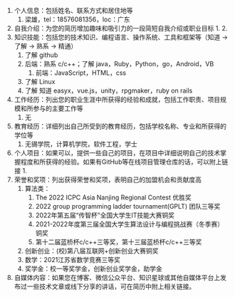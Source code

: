 1. 个人信息：包括姓名、联系方式和居住地等
	1. 梁雄，tel：18576081356，loc：广东
2. 自我介绍：为您的简历增加趣味和吸引力的一段简短自我介绍或职业目标
	1. 
	2. 
3. 知识技能：包括您的技术知识、编程语言、操作系统、工具和框架等（知道 -> 了解 -> 熟系 -> 精通）
	1. 了解 github
	2. 后端：熟系 c/c++；了解 java，Ruby，Python，go，Android，VB
		1. 前端：JavaScript，HTML，css
	3. 了解 Linux
	4. 了解 知道 easyx，vue.js，unity，rpgmaker，ruby on rails
4. 工作经历：列出您的职业生涯中所获得的经验和成就，包括工作职责、项目规模和所参与的主要工作等
	1. 无
5. 教育经历：详细列出自己所受到的教育经历，包括学校名称、专业和所获得的学位等
	1. 无锡学院，计算机学院，软件工程，学士
6. 个人项目：如果可以，提供一些自己的项目，在项目中详细说明自己的技术掌握程度和所获得的经验。如果有GitHub等在线项目管理仓库的话，可以附上链接
	1. 
7. 荣誉和奖项：列出获得荣誉和奖项，表明自己的加盟机会和贡献度高
	1. 算法类：
		1. The 2022 ICPC Asia Nanjing Regional Contest 优胜奖
		2. 2022 group programming ladder tournament(GPLT) 团队三等奖
		3. 2022年第五届“传智杯”全国大学生IT技能大赛铜奖
		4. 2021-2022年度第三届全国大学生算法设计与编程挑战赛（冬季赛）铜奖
		5. 第十二届蓝桥杯c/c++三等奖，第十三届蓝桥杯c/c++三等奖
	2. 创新创业：(校)第八届互联网+创新创业大赛铜奖
	3. 数学：2021江苏省数学竞赛三等奖
	4. 奖学金：校一等奖学金，创新创业奖学金，助学金
8. 自媒体内容：如果您在博客、微信公众平台、知识星球或其他自媒体平台上发布过一些技术文章或线下分享的讲话，可在简历中附上相关链接。
	

